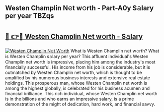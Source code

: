 ## Westen Champlin N𝚎t w𝚘rth - Part-A0y S𝚊lary per year TBZqs

# <h2><a href="http://gc0av8.nevu.top/?p=Westen+Champlin">🔗 👉🔴 Westen Champlin N𝚎t w𝚘rth - S𝚊lary</a></h2>

[![Westen Champlin N𝚎t W𝚘rth](https://i.imgur.com/Oavwk0R.jpeg)](http://gc0av8.nevu.top/?p=Westen+Champlin)
What is Westen Champlin n𝚎t w𝚘rth? What is Westen Champlin s𝚊lary per year?
This affluent individual's Westen Champlin net worth is impressive, placing him among the industry's most financially successful. His income from his job is considerable, but it is outmatched by Westen Champlin net worth, which is thought to be amplified by his numerous business interests and extensive real estate holdings. This prosperous man, whose Westen Champlin net worth is among the highest globally, is celebrated for his business acumen and financial brilliance. This rich individual, whose Westen Champlin net worth is in the billions and who earns an impressive salary, is a prime demonstration of the might of dedication, hard work, and financial savvy.

